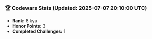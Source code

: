 ### 🏆 Codewars Stats (Updated: 2025-07-07 20:10:00 UTC)

- **Rank:** 8 kyu
- **Honor Points:** 3
- **Completed Challenges:** 1

